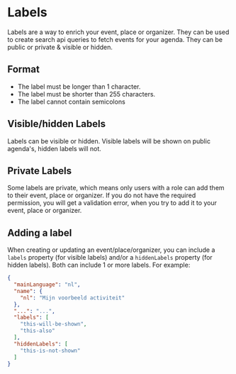 # Labels

Labels are a way to enrich your event, place or organizer. They can be used to create search api queries to fetch events for your 
agenda. They can be public or private & visible or hidden.

## Format
- The label must be longer than 1 character.
- The label must be shorter than 255 characters.
- The label cannot contain semicolons

## Visible/hidden Labels

Labels can be visible or hidden. Visible labels will be shown on public agenda's, hidden labels will not.

## Private Labels

Some labels are private, which means only users with a role can add them to their event, place or organizer.
If you do not have the required permission, you will get a validation error, when you try to add it to your event, place or organizer.

## Adding a label

When creating or updating an event/place/organizer, you can include a `labels` property (for visible labels) and/or a `hiddenLabels` property (for hidden labels). Both can include 1 or more labels.
For example:

```json
{
  "mainLanguage": "nl",
  "name": {
    "nl": "Mijn voorbeeld activiteit"
  },
  "...": "...",
  "labels": [
    "this-will-be-shown",
    "this-also"
  ],
  "hiddenLabels": [
    "this-is-not-shown"
  ]
}
```


<!--
  @todo
  - What are labels?
  - Visible and hidden labels
  - Adding a label to an event/place/organizer
  - Removing a label
  - Filtering by labels (refer to Search API guide)
-->
